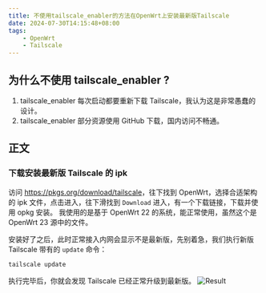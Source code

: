 ```yaml
---
title: 不使用tailscale_enabler的方法在OpenWrt上安装最新版Tailscale
date: 2024-07-30T14:15:48+08:00
tags:
    - OpenWrt
    - Tailscale
---
```

## 为什么不使用 tailscale_enabler ?

1. tailscale_enabler 每次启动都要重新下载 Tailscale，我认为这是非常愚蠢的设计。
2. tailscale_enabler 部分资源使用 GitHub 下载，国内访问不畅通。

## 正文

### 下载安装最新版 Tailscale 的 ipk

访问 <https://pkgs.org/download/tailscale>，往下找到 OpenWrt，选择合适架构的 ipk 文件，点击进入，往下滑找到 `Download` 进入，有一个下载链接，下载并使用 opkg 安装。
我使用的是基于 OpenWrt 22 的系统，能正常使用，虽然这个是 OpenWrt 23 源中的文件。

安装好了之后，此时正常接入内网会显示不是最新版，先别着急，我们执行新版 Tailscale 带有的 `update` 命令：

```sh
tailscale update
```

执行完毕后，你就会发现 Tailscale 已经正常升级到最新版。
![Result](https://apac-cloudflare-r2.img.1l1.icu/2024/07/30/66a887140ec84.webp)
